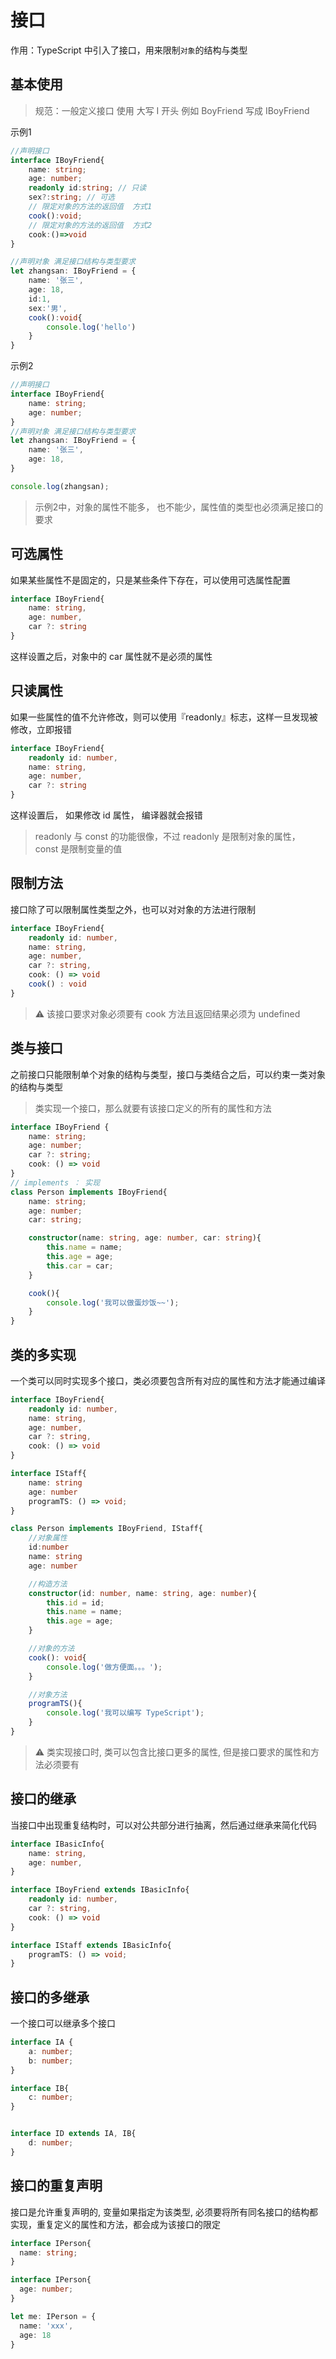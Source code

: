 # 接口

作用：TypeScript 中引入了接口，用来限制`对象`的结构与类型

## 基本使用

> 规范：一般定义接口 使用 大写 I 开头 例如 BoyFriend 写成 IBoyFriend

示例1

```ts
//声明接口
interface IBoyFriend{
    name: string;
    age: number;
    readonly id:string; // 只读
    sex?:string; // 可选
    // 限定对象的方法的返回值  方式1
    cook():void;
    // 限定对象的方法的返回值  方式2
    cook:()=>void
}

//声明对象 满足接口结构与类型要求
let zhangsan: IBoyFriend = {
    name: '张三',
    age: 18,
    id:1,
    sex:'男',
    cook():void{
        console.log('hello')
    }
}

```

示例2

```ts
//声明接口
interface IBoyFriend{
    name: string;
    age: number;
}
//声明对象 满足接口结构与类型要求
let zhangsan: IBoyFriend = {
    name: '张三',
    age: 18,
}

console.log(zhangsan);
```

> 示例2中，对象的属性不能多， 也不能少，属性值的类型也必须满足接口的要求

## 可选属性

如果某些属性不是固定的，只是某些条件下存在，可以使用可选属性配置

```ts
interface IBoyFriend{
    name: string,
    age: number,
    car ?: string
}
```

这样设置之后，对象中的 car 属性就不是必须的属性

## 只读属性

如果一些属性的值不允许修改，则可以使用『readonly』标志，这样一旦发现被修改，立即报错

```ts
interface IBoyFriend{
    readonly id: number,
    name: string,
    age: number,
    car ?: string
}
```

这样设置后， 如果修改 id 属性， 编译器就会报错

> readonly 与 const 的功能很像，不过 readonly 是限制对象的属性， const 是限制变量的值

## 限制方法

接口除了可以限制属性类型之外，也可以对对象的方法进行限制

```ts
interface IBoyFriend{
    readonly id: number,
    name: string,
    age: number,
    car ?: string,
    cook: () => void  
    cook() : void
}
```

> :warning: 该接口要求对象必须要有 cook 方法且返回结果必须为 undefined

## 类与接口

之前接口只能限制单个对象的结构与类型，接口与类结合之后，可以约束一类对象的结构与类型

> 类实现一个接口，那么就要有该接口定义的所有的属性和方法

```ts
interface IBoyFriend {
    name: string;
    age: number;
    car ?: string;
    cook: () => void
}
// implements ： 实现
class Person implements IBoyFriend{
    name: string;
    age: number;
    car: string;

    constructor(name: string, age: number, car: string){
        this.name = name;
        this.age = age;
        this.car = car;
    }

    cook(){
        console.log('我可以做蛋炒饭~~');
    }
}
```

## 类的多实现

一个类可以同时实现多个接口，类必须要包含所有对应的属性和方法才能通过编译

```ts
interface IBoyFriend{
    readonly id: number,
    name: string,
    age: number,
    car ?: string,
    cook: () => void  
}

interface IStaff{
    name: string
    age: number
    programTS: () => void;
}

class Person implements IBoyFriend, IStaff{
    //对象属性
    id:number
    name: string
    age: number

    //构造方法
    constructor(id: number, name: string, age: number){
        this.id = id;
        this.name = name;
        this.age = age;
    }

    //对象的方法
    cook(): void{
        console.log('做方便面。。。');
    }

    //对象方法
    programTS(){
        console.log('我可以编写 TypeScript');
    }
}
```

> :warning:  类实现接口时, 类可以包含比接口更多的属性, 但是接口要求的属性和方法必须要有

## 接口的继承

当接口中出现重复结构时，可以对公共部分进行抽离，然后通过继承来简化代码

```ts
interface IBasicInfo{
    name: string,
    age: number,
}

interface IBoyFriend extends IBasicInfo{
    readonly id: number,
    car ?: string,
    cook: () => void  
}

interface IStaff extends IBasicInfo{
    programTS: () => void;
}
```

## 接口的多继承

一个接口可以继承多个接口

```ts
interface IA {
    a: number;
    b: number;
}

interface IB{
    c: number;
}


interface ID extends IA, IB{
    d: number;
}
```

## 接口的重复声明

接口是允许重复声明的, 变量如果指定为该类型, 必须要将所有同名接口的结构都实现，重复定义的属性和方法，都会成为该接口的限定

```ts
interface IPerson{
  name: string;
}

interface IPerson{
  age: number;
}

let me: IPerson = {
  name: 'xxx',
  age: 18
}
```

